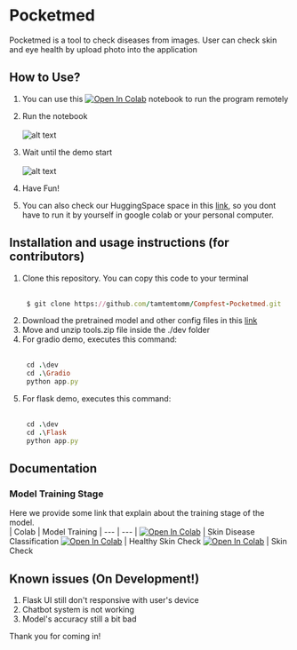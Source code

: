 # Pocketmed
Pocketmed is a tool to check diseases from images. User can check skin and eye health by upload photo into the application

## How to Use?

1. You can use this [![Open In Colab](https://colab.research.google.com/assets/colab-badge.svg)](https://colab.research.google.com/drive/16kHxAnUV35AvUCunFFaapUP9eNnCxCFk?usp=sharing) notebook to run the program remotely

2. Run the notebook <br> <br>
![alt text](https://github.com/tamtemtomm/Compfest-Pocketmed/assets/92860332/5198f69b-4257-44cb-82f9-40d7f4d10969)

3. Wait until the demo start <br> <br>
![alt text](https://github.com/tamtemtomm/Compfest-Pocketmed/assets/92860332/6bf525a3-9674-4350-9079-57a535e20601)

3. Have Fun!

4. You can also check our HuggingSpace space in this [link]("https://xmaulana-compfest-pocketmed.hf.space/"), so you dont have to run it by yourself in google colab or your personal computer.

## Installation and usage instructions (for contributors)

1. Clone this repository. You can copy this code to your terminal
   <br> <br>
   ```rb
    $ git clone https://github.com/tamtemtomm/Compfest-Pocketmed.git
    ```
2. Download the pretrained model and other config files in this [link](https://drive.google.com/uc?id=1wN0JJHgeMVTrYdptmz3GmGdsCEPDUtPK)
3. Move and unzip tools.zip file inside the ./dev folder
4. For gradio demo, executes this command:
   <br> <br>
   ```rb
    cd .\dev
    cd .\Gradio
    python app.py
    ```
5. For flask demo, executes this command:
   <br> <br>
   ```rb
    cd .\dev
    cd .\Flask
    python app.py
    ```
## Documentation
### Model Training Stage
Here we provide some link that explain about the training stage of the model.
<br>
| Colab | Model Training
| --- | --- |
[![Open In Colab](https://colab.research.google.com/assets/colab-badge.svg)](https://colab.research.google.com/drive/11l_fi84VTUVUMFqeUnmNlIW-gaLtOVdw?usp=sharing) | Skin Disease Classification
[![Open In Colab](https://colab.research.google.com/assets/colab-badge.svg)](https://colab.research.google.com/drive/1-QGQv_WJolS1b0PXUZ_67Bu4OIoedUGx?usp=sharing) | Healthy Skin Check
[![Open In Colab](https://colab.research.google.com/assets/colab-badge.svg)](https://colab.research.google.com/drive/1RXDiNII5EZNxybXcp_g0Lo9avBjgG0QQ?usp=sharing) | Skin Check

## Known issues (On Development!)
1. Flask UI still don't responsive with user's device
2. Chatbot system is not working
3. Model's accuracy still a bit bad

Thank you for coming in!
